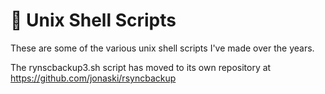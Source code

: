 :floppy_disk: Unix Shell Scripts
================================

These are some of the various unix shell scripts I've made over the years.

The rynscbackup3.sh script has moved to its own repository at https://github.com/jonaski/rsyncbackup
